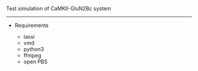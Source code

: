 Test simulation of CaMKII-GluN2Bc system

-------------------------------------------

- Requirements

  - lassi
  - vmd
  - python3
  - ffmpeg
  - open PBS
